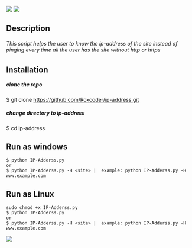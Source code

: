 <p align=center>

<a target="_blank" href="https://www.python.org/downloads/" title="Python version"><img src="https://img.shields.io/badge/python-%3E=_3.6-green.svg"></a>
<a target="_blank" href="https://twitter.com/saudalminqah" title="My profile on twitter"><img src="https://img.shields.io/twitter/url/http/shields.io.svg?style=social"></a>

</p>

## Description

###### This script helps the user to know the ip-address of the site instead of pinging every time all the user has the site without http or https

## Installation 

##### clone the repo
$ git clone https://github.com/Roxcoder/ip-address.git

##### change directory to ip-address
$ cd ip-address

## Run as windows

```
$ python IP-Adderss.py
or 
$ python IP-Adderss.py -H <site> |  example: python IP-Adderss.py -H www.example.com
```

## Run as Linux
```
sudo chmod +x IP-Adderss.py
$ python IP-Adderss.py
or 
$ python IP-Adderss.py -H <site> |  example: python IP-Adderss.py -H www.example.com
```

<img src="https://raw.githubusercontent.com/Roxcoder/ip-address/main/Capture.JPG" alte=Capture>


